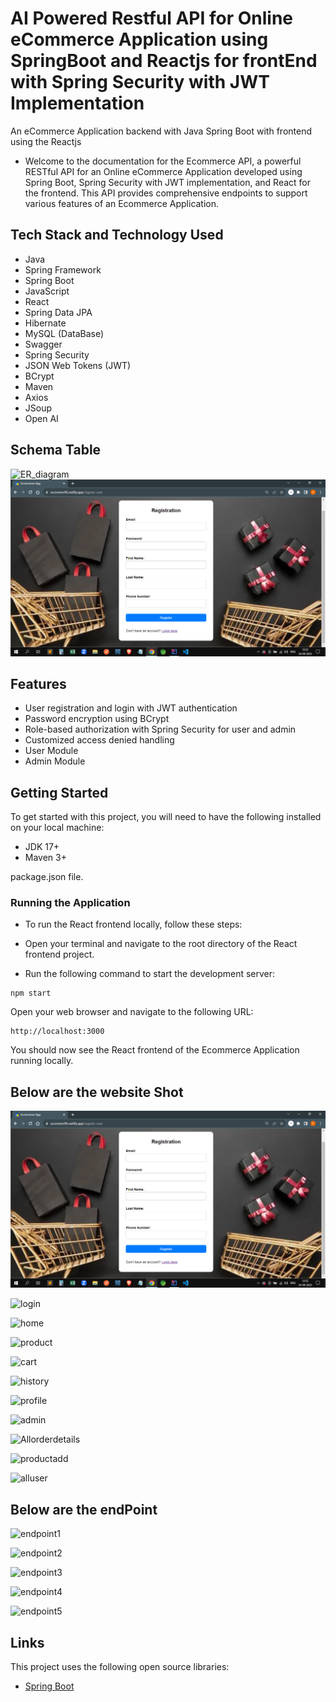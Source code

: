 # AI Powered Restful API for Online eCommerce Application using SpringBoot and Reactjs for frontEnd with Spring Security with JWT Implementation

An eCommerce Application backend with Java Spring Boot with frontend using the Reactjs

- Welcome to the documentation for the Ecommerce API, a powerful RESTful API for an Online eCommerce Application developed using Spring Boot, Spring Security with JWT implementation, and React for the frontend. This API provides comprehensive endpoints to support various features of an Ecommerce Application.

## Tech Stack and Technology Used

- Java
- Spring Framework
- Spring Boot
- JavaScript
- React
- Spring Data JPA
- Hibernate
- MySQL (DataBase)
- Swagger
- Spring Security
- JSON Web Tokens (JWT)
- BCrypt
- Maven
- Axios
- JSoup
- Open AI

## Schema Table
![ER_diagram](https://github.com/Vivekgupta96/eCommerce-Application/assets/119284680/3bd9f9b8-29a8-42fe-93fd-daa931d46c70)
![dummy](https://raw.githubusercontent.com/BoinTarunKumar/AI-Powered-E-Commerce-Web-Application/main/ecomShot/register.png)
## Features

- User registration and login with JWT authentication
- Password encryption using BCrypt
- Role-based authorization with Spring Security for user and admin
- Customized access denied handling
- User Module
- Admin Module

## Getting Started

To get started with this project, you will need to have the following installed on your local machine:

- JDK 17+
- Maven 3+

package.json file.

### Running the Application

- To run the React frontend locally, follow these steps:

- Open your terminal and navigate to the root directory of the React frontend project.

- Run the following command to start the development server:

```
npm start
```

Open your web browser and navigate to the following URL:

```
http://localhost:3000
```

You should now see the React frontend of the Ecommerce Application running locally.

## Below are the website Shot
![register](https://raw.githubusercontent.com/BoinTarunKumar/AI-Powered-E-Commerce-Web-Application/main/ecomShot/register.png)

![login](https://github.com/Vivekgupta96/eCommerce-Application/assets/119284680/46d7e173-11c6-44fd-a4b1-00e6ae64717e)

![home](https://github.com/Vivekgupta96/eCommerce-Application/assets/119284680/1f38ba7d-bb1d-43a4-a35d-88fd3746c537)

![product](https://github.com/Vivekgupta96/eCommerce-Application/assets/119284680/bfa23279-c7a0-4466-998e-4c61942e29a8)

![cart](https://github.com/Vivekgupta96/eCommerce-Application/assets/119284680/412d1734-dc1f-4f53-bf6a-f598ebc636c2)


![history](https://github.com/Vivekgupta96/eCommerce-Application/assets/119284680/7b96800a-2b87-4d22-96b6-223964d708c3)

![profile](https://github.com/Vivekgupta96/eCommerce-Application/assets/119284680/dc3b9dcc-89e1-461a-842c-d14ba6b1b020)

![admin](https://github.com/Vivekgupta96/eCommerce-Application/assets/119284680/6bdbd598-8130-4e3f-b988-258ae8185f82)

![Allorderdetails](https://github.com/Vivekgupta96/eCommerce-Application/assets/119284680/4f2236b6-85c4-405a-98e2-b9ca3cd17b8e)

![productadd](https://github.com/Vivekgupta96/eCommerce-Application/assets/119284680/a37f175f-eebf-41b4-abd2-50b6e9826437)

![alluser](https://github.com/Vivekgupta96/eCommerce-Application/assets/119284680/0c4710a8-b9db-4827-954c-603285b318d5)


## Below are the endPoint
![endpoint1](https://github.com/Vivekgupta96/eCommerce-Application/assets/119284680/984456e4-fc64-4c8b-b38e-cb681ec49cb6)

![endpoint2](https://github.com/Vivekgupta96/eCommerce-Application/assets/119284680/f390583b-d608-4f2e-af85-868441bb3981)

![endpoint3](https://github.com/Vivekgupta96/eCommerce-Application/assets/119284680/02afbb69-96f6-4cd6-84cc-9baf595e9da9)

![endpoint4](https://github.com/Vivekgupta96/eCommerce-Application/assets/119284680/743fa282-f9b0-4ad3-a6a7-f064649fb494)

![endpoint5](https://github.com/Vivekgupta96/eCommerce-Application/assets/119284680/27ce182d-05f5-4260-a2ab-a59485a8788a)

## Links

This project uses the following open source libraries:

- [Spring Boot](https://spring.io/projects/spring-boot)
